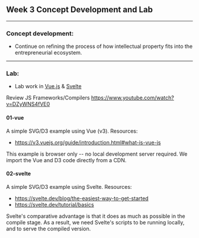 ## Week 3 Concept Development and Lab
---
### Concept development:
* Continue on refining the process of how intellectual property fits into the entrepreneurial ecosystem.
---
### Lab:
* Lab work in [Vue.js](https://vuejs.org/) & [Svelte](https://svelte.dev/)

Review JS Frameworks/Compilers
https://www.youtube.com/watch?v=DZyWNS4fVE0

#### 01-vue

A simple SVG/D3 example using Vue (v3). Resources:
* https://v3.vuejs.org/guide/introduction.html#what-is-vue-js

This example is browser only -- no local development server required. We import the Vue and D3 code directly from a CDN.

#### 02-svelte

A simple SVG/D3 example using Svelte. Resources:
* https://svelte.dev/blog/the-easiest-way-to-get-started
* https://svelte.dev/tutorial/basics

Svelte's comparative advantage is that it does as much as possible in the compile stage. As a result, we need Svelte's scripts to be running locally, and to serve the compiled version.




